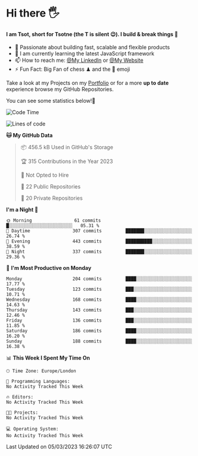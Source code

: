 # Hi there :raised_hand_with_fingers_splayed:
#### I am Tsot, short for Tsotne (the T is silent :wink:). I build & break things :space_invader:
- :telescope: Passionate about building fast, scalable and flexible products
- :seedling: I am currently learning the latest JavaScript framework 
- :mailbox: How to reach me: [@My LinkedIn](https://www.linkedin.com/in/tsotne-gvadzabia/) or [@My Website](https://tsotne.co.uk/contact)
- :zap: Fun Fact: Big Fan of chess ♟ and the 👾 emoji

Take a look at my Projects on my [Portfolio](https://tsotne.co.uk/) or for a more **up to date** experience browse my GitHub Repositories.

You can see some statistics below!:space_invader:
<!--START_SECTION:waka-->
![Code Time](http://img.shields.io/badge/Code%20Time-761%20hrs%202%20mins-blue)

![Lines of code](https://img.shields.io/badge/From%20Hello%20World%20I%27ve%20Written-2.3%20million%20lines%20of%20code-blue)

**🐱 My GitHub Data** 

> 📦 456.5 kB Used in GitHub's Storage 
 > 
> 🏆 315 Contributions in the Year 2023
 > 
> 🚫 Not Opted to Hire
 > 
> 📜 22 Public Repositories 
 > 
> 🔑 20 Private Repositories 
 > 
**I'm a Night 🦉** 

```text
🌞 Morning                61 commits          █░░░░░░░░░░░░░░░░░░░░░░░░   05.31 % 
🌆 Daytime                307 commits         ███████░░░░░░░░░░░░░░░░░░   26.74 % 
🌃 Evening                443 commits         ██████████░░░░░░░░░░░░░░░   38.59 % 
🌙 Night                  337 commits         ███████░░░░░░░░░░░░░░░░░░   29.36 % 
```
📅 **I'm Most Productive on Monday** 

```text
Monday                   204 commits         ████░░░░░░░░░░░░░░░░░░░░░   17.77 % 
Tuesday                  123 commits         ███░░░░░░░░░░░░░░░░░░░░░░   10.71 % 
Wednesday                168 commits         ████░░░░░░░░░░░░░░░░░░░░░   14.63 % 
Thursday                 143 commits         ███░░░░░░░░░░░░░░░░░░░░░░   12.46 % 
Friday                   136 commits         ███░░░░░░░░░░░░░░░░░░░░░░   11.85 % 
Saturday                 186 commits         ████░░░░░░░░░░░░░░░░░░░░░   16.20 % 
Sunday                   188 commits         ████░░░░░░░░░░░░░░░░░░░░░   16.38 % 
```


📊 **This Week I Spent My Time On** 

```text
🕑︎ Time Zone: Europe/London

💬 Programming Languages: 
No Activity Tracked This Week

🔥 Editors: 
No Activity Tracked This Week

🐱‍💻 Projects: 
No Activity Tracked This Week

💻 Operating System: 
No Activity Tracked This Week
```


 Last Updated on 05/03/2023 16:26:07 UTC
<!--END_SECTION:waka-->

